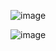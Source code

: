 ![image](https://github.com/user-attachments/assets/086affde-c204-498c-b839-da325c7ffe5c)

![image](https://github.com/user-attachments/assets/f8b5eaaf-8383-4980-a942-53d9a89e080f)
